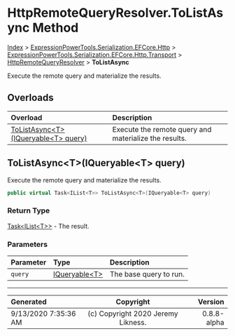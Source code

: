 ﻿# HttpRemoteQueryResolver.ToListAsync Method

[Index](../index.md) > [ExpressionPowerTools.Serialization.EFCore.Http](ExpressionPowerTools.Serialization.EFCore.Http.a.md) > [ExpressionPowerTools.Serialization.EFCore.Http.Transport](ExpressionPowerTools.Serialization.EFCore.Http.Transport.n.md) > [HttpRemoteQueryResolver](ExpressionPowerTools.Serialization.EFCore.Http.Transport.HttpRemoteQueryResolver.cs.md) > **ToListAsync**

Execute the remote query and materialize the results.

## Overloads

| Overload | Description |
| :-- | :-- |
| [ToListAsync&lt;T>(IQueryable&lt;T> query)](#tolistasynctiqueryablet-query) | Execute the remote query and materialize the results. |
## ToListAsync&lt;T>(IQueryable&lt;T> query)

Execute the remote query and materialize the results.

```csharp
public virtual Task<IList<T>> ToListAsync<T>(IQueryable<T> query)
```

### Return Type

 [Task&lt;IList&lt;T>>](https://docs.microsoft.com/dotnet/api/system.threading.tasks.task-1)  - The result.

### Parameters

| Parameter | Type | Description |
| :-- | :-- | :-- |
| `query` | [IQueryable&lt;T>](https://docs.microsoft.com/dotnet/api/system.linq.iqueryable-1) | The base query to run. |



---

| Generated | Copyright | Version |
| :-- | :-: | --: |
| 9/13/2020 7:35:36 AM | (c) Copyright 2020 Jeremy Likness. | 0.8.8-alpha |
